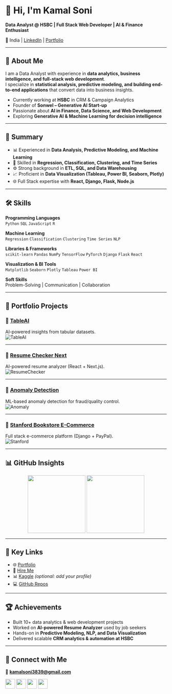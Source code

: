 # 👋 Hi, I'm Kamal Soni  

**Data Analyst @ HSBC | Full Stack Web Developer | AI & Finance Enthusiast**  

📍 India | [LinkedIn](https://linkedin.com/in/kamalsonikgp) | [Portfolio](https://kamaliitkgp.pythonanywhere.com/)  

---

## 🚀 About Me  
I am a Data Analyst with experience in **data analytics, business intelligence, and full-stack web development**.  
I specialize in **statistical analysis, predictive modeling, and building end-to-end applications** that convert data into business insights.  

- Currently working at **HSBC** in CRM & Campaign Analytics  
- Founder of **Sonwel – Generative AI Start-up**  
- Passionate about **AI in Finance, Data Science, and Web Development**  
- Exploring **Generative AI & Machine Learning for decision intelligence**  

---

## 🎯 Summary  
- 📊 Experienced in **Data Analysis, Predictive Modeling, and Machine Learning**  
- 🧠 Skilled in **Regression, Classification, Clustering, and Time Series**  
- ⚙️ Strong background in **ETL, SQL, and Data Warehousing**  
- 📈 Proficient in **Data Visualization (Tableau, Power BI, Seaborn, Plotly)**  
- 🌐 Full Stack expertise with **React, Django, Flask, Node.js**  

---

## 🛠️ Skills  

**Programming Languages**  
`Python` `SQL` `JavaScript` `R`  

**Machine Learning**  
`Regression` `Classification` `Clustering` `Time Series` `NLP`  

**Libraries & Frameworks**  
`scikit-learn` `Pandas` `NumPy` `TensorFlow` `PyTorch` `Django` `Flask` `React`  

**Visualization & BI Tools**  
`Matplotlib` `Seaborn` `Plotly` `Tableau` `Power BI`  

**Soft Skills**  
Problem-Solving | Communication | Collaboration  

---

## 📂 Portfolio Projects  

### 🔹 [TableAI](https://github.com/kamalshowgit/tableAI)  
AI-powered insights from tabular datasets.  
![TableAI](https://github-readme-stats.vercel.app/api/pin/?username=kamalshowgit&repo=tableAI&theme=radical)  

---

### 🔹 [Resume Checker Next](https://github.com/kamalshowgit/resume-checker-next)  
AI-powered resume analyzer (React + Next.js).  
![ResumeChecker](https://github-readme-stats.vercel.app/api/pin/?username=kamalshowgit&repo=resume-checker-next&theme=radical)  

---

### 🔹 [Anomaly Detection](https://github.com/kamalshowgit/anomaly-detection)  
ML-based anomaly detection for fraud/quality control.  
![Anomaly](https://github-readme-stats.vercel.app/api/pin/?username=kamalshowgit&repo=anomaly-detection&theme=radical)  

---

### 🔹 [Stanford Bookstore E-Commerce](https://github.com/kamalshowgit/Stanford-bookstore-Ecommerce-platform)  
Full stack e-commerce platform (Django + PayPal).  
![Stanford](https://github-readme-stats.vercel.app/api/pin/?username=kamalshowgit&repo=Stanford-bookstore-Ecommerce-platform&theme=radical)  

---

## 📊 GitHub Insights  
<p align="center">
  <img src="https://github-readme-stats.vercel.app/api?username=kamalshowgit&show_icons=true&theme=radical" height="180"/>
  <img src="https://github-readme-streak-stats.herokuapp.com/?user=kamalshowgit&theme=radical" height="180"/>
</p>

---

## 🔑 Key Links  
- 🌐 [Portfolio](https://kamaliitkgp.pythonanywhere.com/)  
- 💼 [Hire Me](https://zaap.bio/kamalsoni)  
- 📊 [Kaggle](https://www.kaggle.com/) *(optional: add your profile)*  
- 💻 [GitHub Repos](https://github.com/kamalshowgit?tab=repositories)  

---

## 🏆 Achievements  
- Built 10+ data analytics & web development projects  
- Worked on **AI-powered Resume Analyzer** used by job seekers  
- Hands-on in **Predictive Modeling, NLP, and Data Visualization**  
- Delivered scalable **CRM analytics & automation at HSBC**  

---

## 🤝 Connect with Me  
📧 **kamalsoni3839@gmail.com**  
<p align="left">
<a href="https://linkedin.com/in/kamalsonikgp"><img src="https://cdn-icons-png.flaticon.com/512/174/174857.png" height="30"/></a>
<a href="https://twitter.com/kamalsoni3839"><img src="https://cdn-icons-png.flaticon.com/512/733/733579.png" height="30"/></a>
<a href="https://instagram.com/kamal._.soni"><img src="https://cdn-icons-png.flaticon.com/512/2111/2111463.png" height="30"/></a>
<a href="https://medium.com/@kamalsoni3839"><img src="https://cdn-icons-png.flaticon.com/512/5968/5968906.png" height="30"/></a>
</p>
